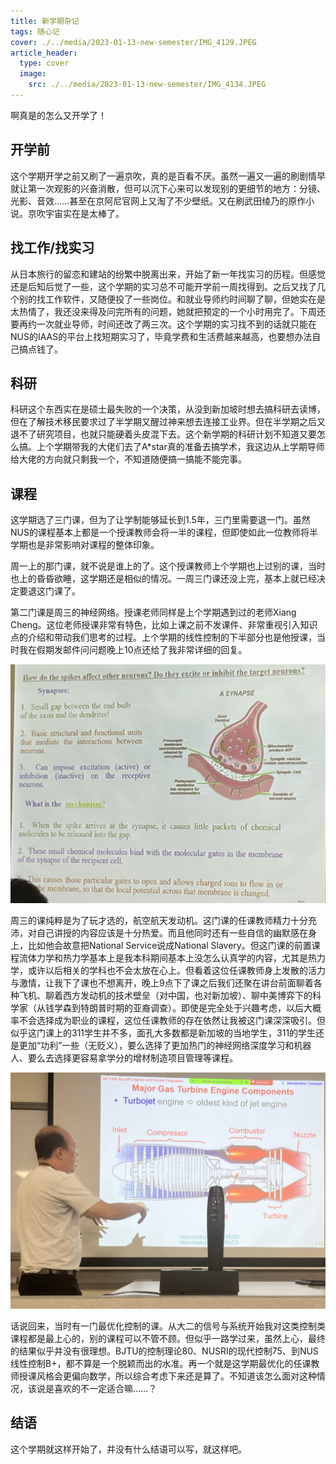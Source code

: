 ```yaml
---
title: 新学期杂记
tags: 随心记
cover: ./../media/2023-01-13-new-semester/IMG_4129.JPEG
article_header:
  type: cover
  image:
    src: ./../media/2023-01-13-new-semester/IMG_4134.JPEG
---
```


啊真是的怎么又开学了！

<!--more-->

## 开学前

这个学期开学之前又刷了一遍京吹，真的是百看不厌。虽然一遍又一遍的刷剧情早就让第一次观影的兴奋消散，但可以沉下心来可以发现别的更细节的地方：分镜、光影、音效……甚至在京阿尼官网上又淘了不少壁纸。又在刷武田绫乃的原作小说。京吹宇宙实在是太棒了。

## 找工作/找实习

从日本旅行的留恋和建站的纷繁中脱离出来，开始了新一年找实习的历程。但感觉还是后知后觉了一些，这个学期的实习总不可能开学前一周找得到。之后又找了几个别的找工作软件，又随便投了一些岗位。和就业导师约时间聊了聊，但她实在是太热情了，我还没来得及问完所有的问题，她就把预定的一个小时用完了。下周还要再约一次就业导师，时间还改了两三次。这个学期的实习找不到的话就只能在NUS的IAAS的平台上找短期实习了，毕竟学费和生活费越来越高，也要想办法自己搞点钱了。

## 科研

科研这个东西实在是硕士最失败的一个决策，从没到新加坡时想去搞科研去读博，但在了解技术移民要求过了半学期又醒过神来想去连接工业界。但在半学期之后又退不了研究项目，也就只能硬着头皮混下去。这个新学期的科研计划不知道又要怎么搞。上个学期带我的大佬们去了A*star真的准备去搞学术，我这边从上学期导师给大佬的方向就只剩我一个，不知道随便搞一搞能不能完事。

## 课程

这学期选了三门课，但为了让学制能够延长到1.5年，三门里需要退一门。虽然NUS的课程基本上都是一个授课教师会将一半的课程，但即使如此一位教师将半学期也是非常影响对课程的整体印象。

周一上的那门课，就不说是谁上的了。这个授课教师上个学期也上过别的课，当时也上的昏昏欲睡，这学期还是相似的情况。一周三门课还没上完，基本上就已经决定要退这门课了。

第二门课是周三的神经网络。授课老师同样是上个学期遇到过的老师Xiang Cheng。这位老师授课非常有特色，比如上课之前不发课件、非常重视引入知识点的介绍和带动我们思考的过程。上个学期的线性控制的下半部分也是他授课，当时我在假期发邮件问问题晚上10点还给了我非常详细的回复。

![IMG_4129](./../media/2023-01-13-new-semester/IMG_4129.JPEG)

周三的课纯粹是为了玩才选的，航空航天发动机。这门课的任课教师精力十分充沛，对自己讲授的内容应该是十分热爱。而且他同时还有一些自信的幽默感在身上，比如他会故意把National Service说成National Slavery。但这门课的前置课程流体力学和热力学基本上是我本科期间基本上没怎么认真学的内容，尤其是热力学，或许以后相关的学科也不会太放在心上。但看着这位任课教师身上发散的活力与激情，让我下了课也不想离开，晚上9点下了课之后我们还聚在讲台前面聊着各种飞机、聊着西方发动机的技术壁垒（对中国，也对新加坡）、聊中美博弈下的科学家（从钱学森到特朗普时期的亚裔调查）。即使是完全处于兴趣考虑，以后大概率不会选择成为职业的课程，这位任课教师的存在依然让我被这门课深深吸引。但似乎这门课上的311学生并不多，面孔大多数都是新加坡的当地学生，311的学生还是更加“功利”一些（无贬义），要么选择了更加热门的神经网络深度学习和机器人、要么去选择更容易拿学分的增材制造项目管理等课程。

![IMG_4134](./../media/2023-01-13-new-semester/IMG_4134.JPEG)

话说回来，当时有一门最优化控制的课。从大二的信号与系统开始我对这类控制类课程都是最上心的，别的课程可以不管不顾。但似乎一路学过来，虽然上心，最终的结果似乎并没有很理想。BJTU的控制理论80、NUSRI的现代控制75、到NUS线性控制B+，都不算是一个脱颖而出的水准。再一个就是这学期最优化的任课教师授课风格会更偏向数学，所以综合考虑下来还是算了。不知道该怎么面对这种情况，该说是喜欢的不一定适合嘛……？

## 结语

这个学期就这样开始了，并没有什么结语可以写，就这样吧。

